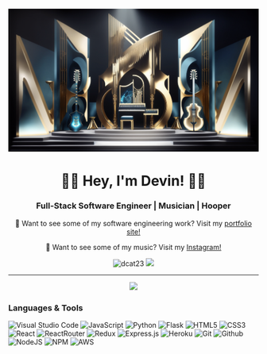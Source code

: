 <p align="center">
 <img class="img" src="./beatsuite-bg.png" />
</p>
<h1 align="center"> 🤘🏽 Hey, I'm Devin! 🤘🏽</h1>
<h3 align="center">Full-Stack Software Engineer | Musician | Hooper</h4>
<p align="center">🦾 Want to see some of my software engineering work? Visit my <a href="https://dcat.repair/">portfolio site!</a></p>
<p align="center">🥁 Want to see some of my music? Visit my <a href="https://www.instagram.com/the.okayest.ever/?hl=en">Instagram!</a></p>

<div align="center">
 <img src="https://komarev.com/ghpvc/?username=dcat23&label=Profile%20views&color=0e75b6&style=for-the-badge" alt="dcat23" />
<a href="https://www.linkedin.com/in/devin-catuns-09781b220/"><img src="https://img.shields.io/badge/LinkedIn-0077B5?style=for-the-badge&logo=linkedin&logoColor=white" /></a>
</div>

--------------------------------------------------------------------------------------------

<p align="center">
 <img class="img" src="https://github-readme-stats.vercel.app/api?username=dcat23&theme=tokyonight&count_private=true&show_icons=true" />
</p>

### Languages & Tools
![Visual Studio Code](https://img.shields.io/badge/Visual%20Studio%20Code-0078d7.svg?style=for-the-badge&logo=visual-studio-code&logoColor=white)
![JavaScript](https://img.shields.io/badge/javascript-%23323330.svg?style=for-the-badge&logo=javascript&logoColor=%23F7DF1E)
![Python](https://img.shields.io/badge/python-3670A0?style=for-the-badge&logo=python&logoColor=ffdd54)
![Flask](https://img.shields.io/badge/flask-%23000.svg?style=for-the-badge&logo=flask&logoColor=white)
![HTML5](https://img.shields.io/badge/html5-%23E34F26.svg?style=for-the-badge&logo=html5&logoColor=white)
![CSS3](https://img.shields.io/badge/css3-%231572B6.svg?style=for-the-badge&logo=css3&logoColor=white)
![React](https://img.shields.io/badge/react-%2320232a.svg?style=for-the-badge&logo=react&logoColor=%2361DAFB)
![ReactRouter](https://img.shields.io/badge/React_Router-CA4245?style=for-the-badge&logo=react-router&logoColor=white)
![Redux](https://img.shields.io/badge/redux-%23593d88.svg?style=for-the-badge&logo=redux&logoColor=white)
![Express.js](https://img.shields.io/badge/express.js-%23404d59.svg?style=for-the-badge&logo=express&logoColor=%2361DAFB)
![Heroku](https://img.shields.io/badge/heroku-%23430098.svg?style=for-the-badge&logo=heroku&logoColor=white)
![Git](https://img.shields.io/badge/git-%23F05033.svg?style=for-the-badge&logo=git&logoColor=white)
![Github](https://img.shields.io/badge/GitHub-100000?style=for-the-badge&logo=github&logoColor=white)
![NodeJS](https://img.shields.io/badge/node.js-6DA55F?style=for-the-badge&logo=node.js&logoColor=white)
![NPM](https://img.shields.io/badge/npm-CB3837?style=for-the-badge&logo=npm&logoColor=white)
![AWS](https://img.shields.io/badge/Amazon_AWS-232F3E?style=for-the-badge&logo=amazon-aws&logoColor=white)

<!-- <p align="center">
 <img class="img" src="https://github-readme-stats.vercel.app/api/top-langs/?username=dcat23&layout=compact" />
</p> -->
<!---
dcat23/dcat23 is a ✨ special ✨ repository because its `README.md` (this file) appears on your GitHub profile.
You can click the Preview link to take a look at your changes.
--->
